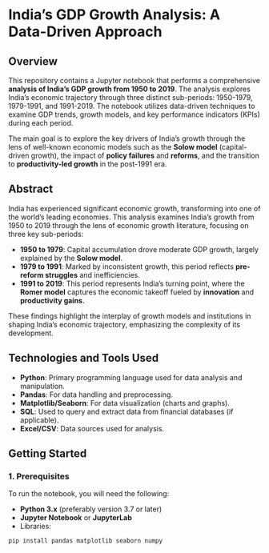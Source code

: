 # **India’s GDP Growth Analysis: A Data-Driven Approach**

## **Overview**

This repository contains a Jupyter notebook that performs a comprehensive **analysis of India’s GDP growth from 1950 to 2019**. The analysis explores India’s economic trajectory through three distinct sub-periods: 1950-1979, 1979-1991, and 1991-2019. The notebook utilizes data-driven techniques to examine GDP trends, growth models, and key performance indicators (KPIs) during each period.

The main goal is to explore the key drivers of India’s growth through the lens of well-known economic models such as the **Solow model** (capital-driven growth), the impact of **policy failures** and **reforms**, and the transition to **productivity-led growth** in the post-1991 era.

## **Abstract**

India has experienced significant economic growth, transforming into one of the world’s leading economies. This analysis examines India’s growth from 1950 to 2019 through the lens of economic growth literature, focusing on three key sub-periods:

- **1950 to 1979**: Capital accumulation drove moderate GDP growth, largely explained by the **Solow model**.
- **1979 to 1991**: Marked by inconsistent growth, this period reflects **pre-reform struggles** and inefficiencies.
- **1991 to 2019**: This period represents India’s turning point, where the **Romer model** captures the economic takeoff fueled by **innovation** and **productivity gains**.

These findings highlight the interplay of growth models and institutions in shaping India’s economic trajectory, emphasizing the complexity of its development.

## **Technologies and Tools Used**

- **Python**: Primary programming language used for data analysis and manipulation.
- **Pandas**: For data handling and preprocessing.
- **Matplotlib/Seaborn**: For data visualization (charts and graphs).
- **SQL**: Used to query and extract data from financial databases (if applicable).
- **Excel/CSV**: Data sources used for analysis.

## **Getting Started**

### **1. Prerequisites**
To run the notebook, you will need the following:

- **Python 3.x** (preferably version 3.7 or later)
- **Jupyter Notebook** or **JupyterLab**
- Libraries:
```bash
pip install pandas matplotlib seaborn numpy
